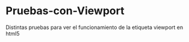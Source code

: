 # Pruebas-con-Viewport

Distintas pruebas para ver el funcionamiento de la etiqueta viewport en html5